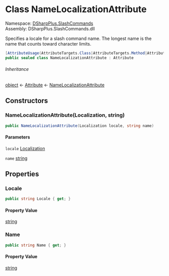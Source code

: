 # Class NameLocalizationAttribute

Namespace: [DSharpPlus.SlashCommands](DSharpPlus.SlashCommands.md)  
Assembly: DSharpPlus.SlashCommands.dll

Specifies a locale for a slash command name. The longest name is the name that counts toward character limits.

```csharp
[AttributeUsage(AttributeTargets.Class|AttributeTargets.Method|AttributeTargets.Parameter, AllowMultiple = true)]
public sealed class NameLocalizationAttribute : Attribute
```

###### Inheritance

[object](https://learn.microsoft.com/dotnet/api/system.object) ← 
[Attribute](https://learn.microsoft.com/dotnet/api/system.attribute) ← 
[NameLocalizationAttribute](DSharpPlus.SlashCommands.NameLocalizationAttribute.md)

## Constructors

### <a id="DSharpPlus_SlashCommands_NameLocalizationAttribute__ctor_DSharpPlus_SlashCommands_Localization_System_String_"></a>NameLocalizationAttribute\(Localization, string\)

```csharp
public NameLocalizationAttribute(Localization locale, string name)
```

#### Parameters

`locale` [Localization](DSharpPlus.SlashCommands.Localization.md)

`name` [string](https://learn.microsoft.com/dotnet/api/system.string)

## Properties

### <a id="DSharpPlus_SlashCommands_NameLocalizationAttribute_Locale"></a>Locale

```csharp
public string Locale { get; }
```

#### Property Value

[string](https://learn.microsoft.com/dotnet/api/system.string)

### <a id="DSharpPlus_SlashCommands_NameLocalizationAttribute_Name"></a>Name

```csharp
public string Name { get; }
```

#### Property Value

[string](https://learn.microsoft.com/dotnet/api/system.string)


